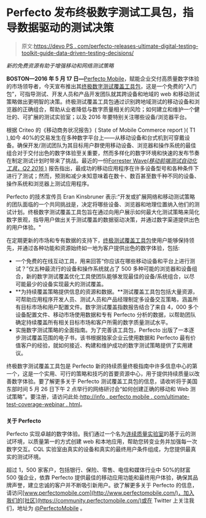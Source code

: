 # Perfecto 发布终极数字测试工具包，指导数据驱动的测试决策

> 原文:[https://devo PS . com/perfecto-releases-ultimate-digital-testing-toolkit-guide-data-driven-testing-decisions/](https://devops.com/perfecto-releases-ultimate-digital-testing-toolkit-guide-data-driven-testing-decisions/)

*新的免费资源有助于增强移动和网络测试策略*

**BOSTON—2016 年 5 月 17 日—**[Perfecto Mobile](https://www.perfectomobile.com/)，赋能企业交付高质量数字体验的市场领导者，今天宣布推出其[终极数字测试覆盖工具包](http://go.perfectomobile.com/ultimate-test-coverage-toolkit/)，这是一个免费的“入门包”，可指导测试、开发人员和产品开发团队就其跨设备和地域的 web 和移动测试策略做出更明智的决策。终极测试覆盖工具包通过识别跨地域测试的移动设备和浏览器的正确组合，帮助从业者降低与数字质量相关的风险；如何建立和维护一个健壮的、可扩展的测试实验室；以及 2016 年要特别关注哪些设备/浏览器平台。

根据 Criteo 的《移动商务状况报告》( State of Mobile Commerce report )( T1 ),如今 40%的交易发生在多种数字平台上——从移动设备和台式机到可穿戴设备。确保开发/测试团队为其目标用户群使用移动设备、浏览器和操作系统的最佳组合对于交付出色的数字体验至关重要，然而多样化的数字环境和快速的发布节奏在制定测试计划时带来了挑战。最近的一份[Forrester Wave(*移动前端测试自动化工具，Q2 2016* )](http://info.perfectomobile.com/forrester-wave-mobile-test-automation.html) 报告指出，最成功的移动应用程序在许多设备型号和各种条件下进行了测试；然而，预测和减少未知意味着在数十、数百甚至数千种不同的设备、操作系统和浏览器上测试应用程序。

Perfecto 的技术宣传员 Eran Kinsbruner 表示:“开发或扩展网络和移动测试策略的团队面临的一个共同挑战是，决定将哪些设备、浏览器和地理位置纳入他们的测试计划。终极数字测试覆盖工具包旨在通过向用户展示如何最大化测试策略来简化数字景观，指导用户做出关于测试覆盖的数据驱动决策，并通过数字渠道提供出色的用户体验。"

在定期更新的市场和专有数据的支持下，[终极测试覆盖工具包](http://go.perfectomobile.com/ultimate-test-coverage-toolkit/)使用户能够保持领先，并通过各种功能和资源始终如一地为客户提供出色的数字体验，包括:

*   一个免费的在线互动工具，用来回答“你应该在哪些移动设备和平台上进行测试？”仅五种最流行的设备和操作系统就占了 500 多种可能的浏览器和设备组合，新的数字测试覆盖优化工具使团队能够发现最佳的设备/系统组合，以尽可能最少的设备实现最大的测试覆盖。
*   **为持续覆盖策略提供信息的资源和数据。**测试覆盖工具包包括大量资源，可帮助应用程序开发人员、测试人员和产品经理制定多设备交互策略，涵盖所有目标市场和用户配置文件。数字测试覆盖指数报告结合了来自 4，000 多个设备配置文件、移动市场使用数据和专有 Perfecto 分析的数据，以帮助团队确定持续覆盖所有相关目标市场和客户所需的数字质量测试水平。
*   实施数字测试策略的全面指南。为了完善该工具包，Perfecto 出版了一本逐步测试覆盖范围的电子书，该书根据独家企业云使用数据和 Perfecto 最有价值客户的经验，就如何接近、构建和维护成功的数字测试策略提供了实用建议。

终极数字测试覆盖工具包是 Perfecto 新的持续质量终极指南中许多信息中心的第一个，这是一个实用、可行的策略和技巧的首要资源中心，用于提供持续质量以改善数字体验。要了解更多关于 Perfecto 测试覆盖工具包的信息，请收听将于美国东部时间 5 月 26 日下午 2 点举行的网络研讨会“如何创建正确的移动和 Web 测试策略”。要注册，请访问此处:[http://info . perfecto mobile . com/ultimate-test-coverage-webinar . html](http://info.perfectomobile.com/ultimate-test-coverage-webinar.html)。

###

**关于 Perfecto**

Perfecto 实现卓越的数字体验。我们通过一个名为[连续质量实验室](http://www.perfectomobile.com/continuous-quality-lab)的基于云的测试环境，以质量第一的方式创建 web 和本地应用，帮助您转变业务并加强每一次数字交互。CQL 实验室由真实的设备和真实的最终用户条件组成，为您提供最真实的测试环境。

超过 1，500 家客户，包括银行、保险、零售、电信和媒体行业中 50%的财富 500 强企业，依靠 Perfecto 提供最佳的移动应用功能和最终用户体验，确保其品牌声誉，建立忠诚的客户并不断吸引新用户。欲了解更多关于 Perfecto 的信息，请访问[www.perfectomobile.com](http://www.perfectomobile.com/)，加入我们的[社区](https://community.perfectomobile.com/)或在 Twitter 上关注我们，地址为 [@PerfectoMobile](https://twitter.com/perfectomobile) 。
